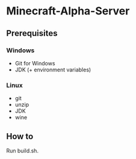 # Minecraft-Alpha-Server
## Prerequisites
### Windows
* Git for Windows
* JDK (+ environment variables)
### Linux
* git
* unzip
* JDK
* wine
## How to
Run build.sh.
